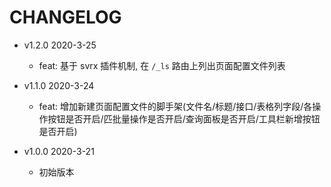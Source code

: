# CHANGELOG

* v1.2.0 2020-3-25

  * feat: 基于 svrx 插件机制, 在 `/_ls` 路由上列出页面配置文件列表

* v1.1.0 2020-3-24

  * feat: 增加新建页面配置文件的脚手架(文件名/标题/接口/表格列字段/各操作按钮是否开启/匹批量操作是否开启/查询面板是否开启/工具栏新增按钮是否开启)

* v1.0.0 2020-3-21

  * 初始版本